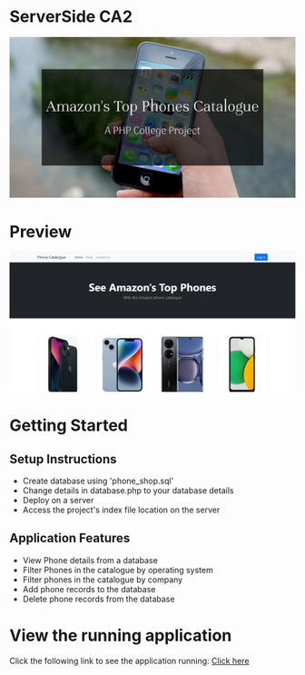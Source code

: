 # ServerSide CA2

![Title](images/title.png)

# Preview

![Screenshot](images/prev1.png)

# Getting Started

## Setup Instructions
- Create database using 'phone_shop.sql'
- Change details in database.php to your database details
- Deploy on a server
- Access the project's index file location on the server 

## Application Features
- View Phone details from a database
- Filter Phones in the catalogue by operating system
- Filter phones in the catalogue by company
- Add phone records to the database
- Delete phone records from the database

# View the running application

Click the following link to see the application running: [Click here](https://mysql07.comp.dkit.ie/D00244618/ServerSideCA2/index.php)
